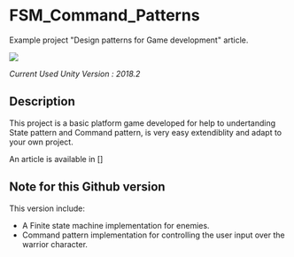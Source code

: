 # FSM_Command_Patterns
Example project "Design patterns for Game development" article.

![](https://i.imgur.com/5HvIthz.png)

_Current Used Unity Version : 2018.2_

## Description

This project is a basic platform game developed for help to undertanding State pattern and Command pattern, 
is very easy extendiblity and adapt to your own project.

An article is available in []

## Note for this Github version

This version include:

- A Finite state machine implementation for enemies.
- Command pattern implementation for controlling the user input over the warrior character.
